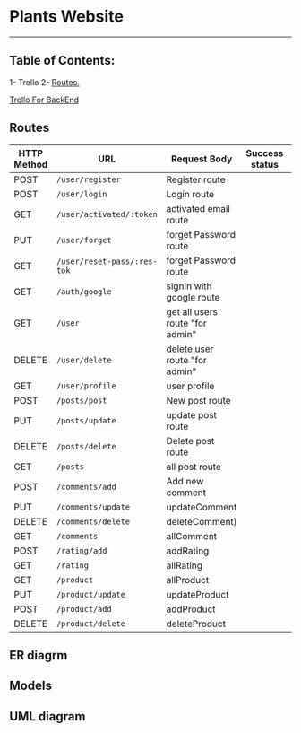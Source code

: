 # Plants Website
***
## Table of Contents:
1- Trello
2- [ Routes. ](#routes)




[Trello For BackEnd](https://trello.com/b/BJPpSSK5/backend)





<a name="routes"></a>
## Routes
|HTTP Method|URL|Request Body|Success status|Error Status|Description|
|-----------|---|------------|--------------|------------|-----------|
|POST|```/user/register```|Register route|
|POST|```/user/login```|Login route|
|GET|```/user/activated/:token```|activated email route|
|PUT|```/user/forget```|forget Password route|
|GET|```/user/reset-pass/:res-tok```|forget Password route|
|GET|```/auth/google```|signIn with google route|
|GET|```/user```|get all users  route "for admin"|
|DELETE|```/user/delete```|delete user route "for admin"|
|GET|```/user/profile```|user profile|
|POST|```/posts/post```|New post route|
|PUT|```/posts/update```|update post route|
|DELETE|```/posts/delete```|Delete post route|
|GET|```/posts```|all post route|
|POST|```/comments/add```|Add new comment| 
|PUT|```/comments/update``` |updateComment| 
|DELETE|```/comments/delete```| deleteComment)|
|GET|```/comments```|allComment|
|POST|```/rating/add```|addRating|
|GET|```/rating```|allRating||
|GET|```/product```|allProduct| 
|PUT|```/product/update```|updateProduct| 
|POST|```/product/add```|addProduct|
|DELETE|```/product/delete```|deleteProduct|| 
## ER diagrm
## Models
## UML diagram


